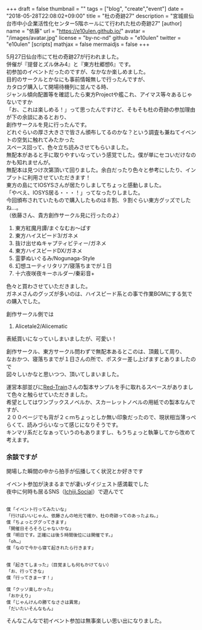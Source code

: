 +++
draft = false
thumbnail = ""
tags = ["blog", "create","event"]
date = "2018-05-28T22:08:02+09:00"
title = "杜の奇跡27"
description = "宮城県仙台市中小企業活性化センター5階ホールにて行われた杜の奇跡27"
[author]
name = "依藤"
url = "https://e10ulen.github.io/"
avatar = "/images/avatar.jpg"
license = "by-nc-nd"
github = "e10ulen"
twitter = "e10ulen"
[scripts]
mathjax = false
mermaidjs = false
+++

5月27日仙台市にて杜の奇跡27が行われました。  
併催が『提督とズル休み4』と『東方杜郷想6』です。  
初参加のイベントだったのですが、なかなか楽しめました。  
目的のサークルとかなにも事前情報無しで行ったんですが、  
カタログ購入して開場待機列に並んでる時、  
ジャンル傾向配置等を確認したら東方Projectや艦これ、アイマス等々あるじゃないですか  
「お、これは楽しめる！」って思ったんですけど、そもそも杜の奇跡の参加理由が下の余談にあるとおり、  
創作サークルを見に行ったんです。  
どれぐらいの厚さ大きさで皆さん頒布してるのかな？という調査も兼ねてイベントの空気に触れてみたかった  
スペース回って、色々立ち読みさせてもらいました。  
無配本があると手に取りやすいなっていう感覚でした。僕が単にセコいだけなのかも知れませんが。  
無配本は見つけ次第頂いて回りました。余白だったり色々と参考にしたり、インプットに利用させていただきます！  
東方の島にてIOSYSさんが居たりしましてちょっと感動しました。  
「やべえ、IOSYS居る・・・！」ってなったりしました。  
今回頒布されていたもので購入したものは８割、９割ぐらい東方グッズでしたね…。  
（依藤さん、貴方創作サークル見に行ったのよ）

1. 東方紅魔月譚/まぐなむお〜ぱす
1. 東方ハイスピード3/ガネメ
1. 抜け出せぬキャプティビティー/ガネメ
1. 東方ハイスピードDX/ガネメ
1. 霊夢ぬいぐるみ/Nogunaga-Style
1. 幻想ユーティリタリア/寝落ちまでが１日
1. 十六夜咲夜キーホルダー/秦彩音+

色々と買わさせていただきました。  
ガネメさんのグッズが多いのは、ハイスピード系との事で作業BGMにする気での購入でした。  

創作サークル側では

1. Alicetale2/Alicematic

表紙買いになっていしまいましたが、可愛い！

創作サークル、東方サークル問わずで無配本あるとこのは、頂戴して周り、  
なおかつ、寝落ちまでが１日さんの所で、ポスター差し上げますとありましたので  
図々しいかなと思いつつ、頂いてしまいました。  

運営本部並びに[Red-Train](http://www.red-train.co.jp/)さんの製本サンプルを手に取れるスペースがありまして色々と触らせていただきました。  
希望としてはワンブックスノベルか、スカーレットノベルの用紙での製本なんですが、  
２００ページでも背が２ｃｍちょっとしか無い印象だったので、現状相当薄っぺらくて、読みづらいなって感じになりそうです。  
キンマリ系だとなぁっていうのもありますし、もうちょっと執筆してから改めて考えます。  



### 余談ですが  
開場した瞬間の中から拍手が伝播してく状況とか好きです
  
イベント参加が決まるまでが凄いダイジェスト感満載でした  
夜中に何時も居るSNS（[Ichiji.Social](https://ichiji.social)）で遊んでて  

~~~

僕「イベント行ってみたいな」  
「行けばいいじゃん、依藤さんの地元で確か、杜の奇跡ってのあったよね。」  
僕「ちょっとググってきます」  
「開催日そろそろじゃないかな」  
僕「明日です。正確には後５時間後位には開催です。」  
「oh…」  
僕「なので今から寝て起きれたら行きます」  


僕「起きてしまった」（目覚ましも何もかけてない）  
「お、行ってきな」  
僕「行ってきまーす！」  
  
僕「クッソ楽しかった」  
「おかえり」  
僕「じゃんけんの勝てなささは異常」  
「だいたいそんなもん」  
~~~

そんなこんなで初イベント参加は無事楽しい思い出になりました。